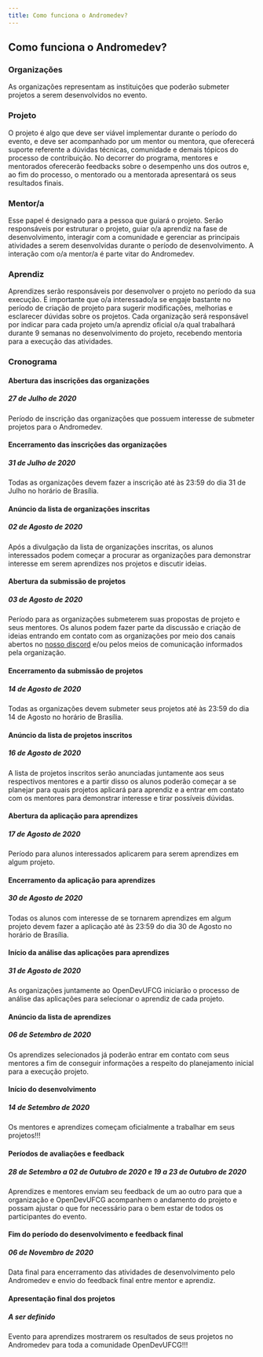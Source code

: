 ```yaml
---
title: Como funciona o Andromedev?
---
```


## Como funciona o Andromedev?

### Organizações

As organizações representam as instituições que poderão submeter projetos a serem desenvolvidos no evento.

### Projeto

O projeto é algo que deve ser viável implementar durante o período do evento, e deve ser acompanhado por um mentor ou mentora, que oferecerá suporte referente a dúvidas técnicas, comunidade e demais tópicos do processo de contribuição. No decorrer do programa, mentores e mentorados oferecerão feedbacks sobre o desempenho uns dos outros e, ao fim do processo, o mentorado ou a mentorada apresentará os seus resultados finais.

### Mentor/a

Esse papel é designado para a pessoa que guiará o projeto. Serão responsáveis por estruturar o projeto, guiar o/a aprendiz na fase de desenvolvimento, interagir com a comunidade e gerenciar as principais atividades a serem desenvolvidas durante o período de desenvolvimento. A interação com o/a mentor/a é parte vitar do Andromedev.

### Aprendiz

Aprendizes serão responsáveis por desenvolver o projeto no período da sua execução. É importante que o/a interessado/a se engaje bastante no período de criação de projeto para sugerir modificações, melhorias e esclarecer dúvidas sobre os projetos. Cada organização será responsável por indicar para cada projeto um/a aprendiz oficial o/a qual trabalhará durante 9 semanas no desenvolvimento do projeto, recebendo mentoria para a execução das atividades.

### Cronograma

#### Abertura das inscrições das organizações
##### 27 de Julho de 2020

Período de inscrição das organizações que possuem interesse de submeter projetos para o Andromedev.

#### Encerramento das inscrições das organizações
##### 31 de Julho de 2020

Todas as organizações devem fazer a inscrição até às 23:59 do dia 31 de Julho no horário de Brasília.

#### Anúncio da lista de organizações inscritas
##### 02 de Agosto de 2020

Após a divulgação da lista de organizações inscritas, os alunos interessados podem começar a procurar as organizações para demonstrar interesse em serem aprendizes nos projetos e discutir ideias.

#### Abertura da submissão de projetos
##### 03 de Agosto de 2020

Período para as organizações submeterem suas propostas de projeto e seus mentores. Os alunos podem fazer parte da discussão e criação de ideias entrando em contato com as organizações por meio dos canais abertos no [nosso discord](https://chat.opendevufcg.org) e/ou pelos meios de comunicação informados pela organização.

#### Encerramento da submissão de projetos
##### 14 de Agosto de 2020

Todas as organizações devem submeter seus projetos até às 23:59 do dia 14 de Agosto no horário de Brasília.

#### Anúncio da lista de projetos inscritos
##### 16 de Agosto de 2020

A lista de projetos inscritos serão anunciadas juntamente aos seus respectivos mentores e a partir disso os alunos poderão começar a se planejar para quais projetos aplicará para aprendiz e a entrar em contato com os mentores para demonstrar interesse e tirar possíveis dúvidas.

#### Abertura da aplicação para aprendizes
##### 17 de Agosto de 2020

Período para alunos interessados aplicarem para serem aprendizes em algum projeto.

#### Encerramento da aplicação para aprendizes
##### 30 de Agosto de 2020

Todas os alunos com interesse de se tornarem aprendizes em algum projeto devem fazer a aplicação até às 23:59 do dia 30 de Agosto no horário de Brasília.

#### Início da análise das aplicações para aprendizes
##### 31 de Agosto de 2020

As organizações juntamente ao OpenDevUFCG iniciarão o processo de análise das aplicações para selecionar o aprendiz de cada projeto.

#### Anúncio da lista de aprendizes
##### 06 de Setembro de 2020

Os aprendizes selecionados já poderão entrar em contato com seus mentores a fim de conseguir informações a respeito do planejamento inicial para a execução projeto.

#### Início do desenvolvimento
##### 14 de Setembro de 2020

Os mentores e aprendizes começam oficialmente a trabalhar em seus projetos!!!

#### Períodos de avaliações e feedback
##### 28 de Setembro a 02 de Outubro de 2020 e 19 a 23 de Outubro de 2020

Aprendizes e mentores enviam seu feedback de um ao outro para que a organização e OpenDevUFCG acompanhem o andamento do projeto e possam ajustar o que for necessário para o bem estar de todos os participantes do evento.

#### Fim do período do desenvolvimento e feedback final
##### 06 de Novembro de 2020

Data final para encerramento das atividades de desenvolvimento pelo Andromedev e envio do feedback final entre mentor e aprendiz.

#### Apresentação final dos projetos
##### A ser definido

Evento para aprendizes mostrarem os resultados de seus projetos no Andromedev para toda a comunidade OpenDevUFCG!!!

